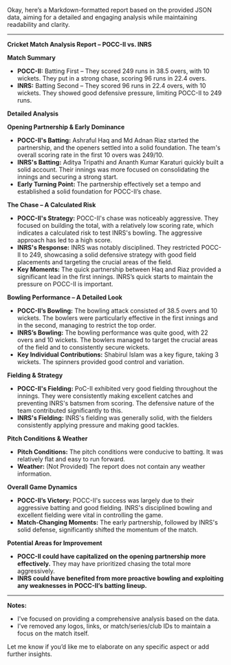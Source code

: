 Okay, here’s a Markdown-formatted report based on the provided JSON data, aiming for a detailed and engaging analysis while maintaining readability and clarity.

---

**Cricket Match Analysis Report – POCC-II vs. INRS**

**Match Summary**

*   **POCC-II:** Batting First – They scored 249 runs in 38.5 overs, with 10 wickets.  They put in a strong chase, scoring 96 runs in 22.4 overs.
*   **INRS:** Batting Second – They scored 96 runs in 22.4 overs, with 10 wickets.  They showed good defensive pressure, limiting POCC-II to 249 runs.

**Detailed Analysis**

**Opening Partnership & Early Dominance**

*   **POCC-II's Batting:** Ashraful Haq and Md Adnan Riaz started the partnership, and the openers settled into a solid foundation.  The team's overall scoring rate in the first 10 overs was 249/10.
*   **INRS's Batting:** Aditya Tripathi and Ananth Kumar Karaturi quickly built a solid account.  Their innings was more focused on consolidating the innings and securing a strong start.
*   **Early Turning Point:**  The partnership effectively set a tempo and established a solid foundation for POCC-II’s chase.

**The Chase – A Calculated Risk**

*   **POCC-II's Strategy:**  POCC-II's chase was noticeably aggressive. They focused on building the total, with a relatively low scoring rate, which indicates a calculated risk to test INRS's bowling. The aggressive approach has led to a high score.
*   **INRS's Response:** INRS was notably disciplined.  They restricted POCC-II to 249, showcasing a solid defensive strategy with good field placements and targeting the crucial areas of the field.
*   **Key Moments:** The quick partnership between Haq and Riaz provided a significant lead in the first innings.  INRS’s quick starts to maintain the pressure on POCC-II is important.

**Bowling Performance – A Detailed Look**

*   **POCC-II’s Bowling:**  The bowling attack consisted of 38.5 overs and 10 wickets.  The bowlers were particularly effective in the first innings and in the second, managing to restrict the top order.
*   **INRS’s Bowling:**  The bowling performance was quite good, with 22 overs and 10 wickets.  The bowlers managed to target the crucial areas of the field and to consistently secure wickets.
*   **Key Individual Contributions:**  Shabirul Islam was a key figure, taking 3 wickets.  The spinners provided good control and variation.

**Fielding & Strategy**

*   **POCC-II's Fielding:**  PoC-II exhibited very good fielding throughout the innings.  They were consistently making excellent catches and preventing INRS's batsmen from scoring. The defensive nature of the team contributed significantly to this.
*   **INRS's Fielding:** INRS's fielding was generally solid, with the fielders consistently applying pressure and making good tackles.

**Pitch Conditions & Weather**

*   **Pitch Conditions:** The pitch conditions were conducive to batting. It was relatively flat and easy to run forward.
*   **Weather:** (Not Provided) The report does not contain any weather information.

**Overall Game Dynamics**

*   **POCC-II’s Victory:** POCC-II's success was largely due to their aggressive batting and good fielding. INRS's disciplined bowling and excellent fielding were vital in controlling the game.
*   **Match-Changing Moments:**  The early partnership, followed by INRS's solid defense, significantly shifted the momentum of the match.

**Potential Areas for Improvement**

*   **POCC-II could have capitalized on the opening partnership more effectively.** They may have prioritized chasing the total more aggressively.
*   **INRS could have benefited from more proactive bowling and exploiting any weaknesses in POCC-II’s batting lineup.**

---

**Notes:**

*   I've focused on providing a comprehensive analysis based on the data.
*   I’ve removed any logos, links, or match/series/club IDs to maintain a focus on the match itself.

Let me know if you’d like me to elaborate on any specific aspect or add further insights.
